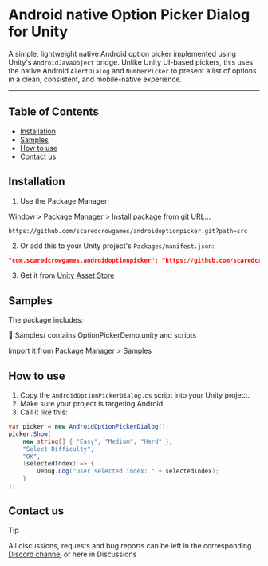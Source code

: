 # Android native Option Picker Dialog for Unity

A simple, lightweight native Android option picker implemented using Unity's `AndroidJavaObject` bridge. Unlike Unity UI-based pickers, this uses the native Android `AlertDialog` and `NumberPicker` to present a list of options in a clean, consistent, and mobile-native experience.

---
## Table of Contents
- [Installation](#installation)
- [Samples](#samples)
- [How to use](#how-to-use)
- [Contact us](#contact-us)

## Installation

1. Use the Package Manager:

Window > Package Manager > Install package from git URL...
```link
https://github.com/scaredcrowgames/androidoptionpicker.git?path=src
```

2. Or add this to your Unity project's `Packages/manifest.json`:

```json
"com.scaredcrowgames.androidoptionpicker": "https://github.com/scaredcrowgames/androidoptionpicker.git?path=src"
```
3. Get it from [Unity Asset Store](https://assetstore.unity.com/packages/tools/utilities/native-mobile-option-picker-322382)

## Samples
The package includes:

📁 Samples/ contains OptionPickerDemo.unity and scripts

Import it from Package Manager > Samples

## How to use

1. Copy the `AndroidOptionPickerDialog.cs` script into your Unity project.
2. Make sure your project is targeting Android.
3. Call it like this:

```csharp
var picker = new AndroidOptionPickerDialog();
picker.Show(
    new string[] { "Easy", "Medium", "Hard" },
    "Select Difficulty",
    "OK",
    (selectedIndex) => {
        Debug.Log("User selected index: " + selectedIndex);
    }
);
```

## Contact us
> [!TIP]
> All discussions, requests and bug reports can be left in the corresponding [Discord channel](https://discord.gg/NZrN52A7NU) or here in Discussions
